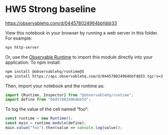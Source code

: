 # HW5 Strong baseline

https://observablehq.com/d/044578024964bbfd@33

View this notebook in your browser by running a web server in this folder. For
example:

~~~sh
npx http-server
~~~

Or, use the [Observable Runtime](https://github.com/observablehq/runtime) to
import this module directly into your application. To npm install:

~~~sh
npm install @observablehq/runtime@5
npm install https://api.observablehq.com/d/044578024964bbfd@33.tgz?v=3
~~~

Then, import your notebook and the runtime as:

~~~js
import {Runtime, Inspector} from "@observablehq/runtime";
import define from "044578024964bbfd";
~~~

To log the value of the cell named “foo”:

~~~js
const runtime = new Runtime();
const main = runtime.module(define);
main.value("foo").then(value => console.log(value));
~~~
